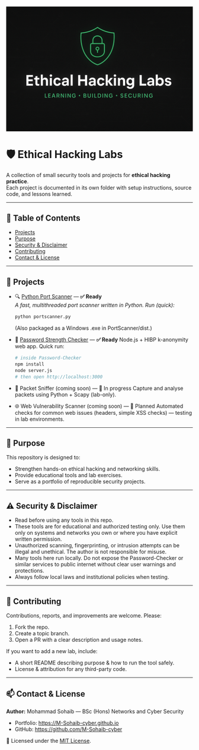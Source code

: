 <p align="center">
  <img src="banner.png" alt="Ethical Hacking Labs Banner" />
</p>

# 🛡️ Ethical Hacking Labs

A collection of small security tools and projects for **ethical hacking practice**.  
Each project is documented in its own folder with setup instructions, source code, and lessons learned.  

---

## 📑 Table of Contents
- [Projects](#-projects)  
- [Purpose](#-purpose)  
- [Security & Disclaimer](#-security--disclaimer)  
- [Contributing](#-contributing)  
- [Contact & License](#-contact--license)

---

## 📂 Projects

- 🔍 [Python Port Scanner](PortScanner/README.md) — **✅ Ready**  
  *A fast, multithreaded port scanner written in Python. Run (quick):*  
  ```bash
  python portscanner.py
  ```
  (Also packaged as a Windows .exe in PortScanner/dist.)

- 🔐 [Password Strength Checker](Password-Checker/README.md) — **✅ Ready**
  Node.js + HIBP k-anonymity web app.
  Quick run:
  ```bash
  # inside Password-Checker
  npm install
  node server.js
  # then open http://localhost:3000  
  ```

- 📡 Packet Sniffer (coming soon) — 🧪 In progress
  Capture and analyse packets using Python + Scapy (lab-only).

- 🌐 Web Vulnerability Scanner (coming soon) — 🧪 Planned
  Automated checks for common web issues (headers, simple XSS checks) — testing in lab environments. 

---

## 🎯 Purpose
This repository is designed to:  
- Strengthen hands-on ethical hacking and networking skills.  
- Provide educational tools and lab exercises.  
- Serve as a portfolio of reproducible security projects. 

---

## ⚠️ Security & Disclaimer
- Read before using any tools in this repo.
- These tools are for educational and authorized testing only. Use them only on systems and networks you own or where you have explicit written permission.
- Unauthorized scanning, fingerprinting, or intrusion attempts can be illegal and unethical. The author is not responsible for misuse.
- Many tools here run locally. Do not expose the Password-Checker or similar services to public internet without clear user warnings and protections.
- Always follow local laws and institutional policies when testing. 

---

## 🤝 Contributing
Contributions, reports, and improvements are welcome. Please:
1. Fork the repo.
2. Create a topic branch.
3. Open a PR with a clear description and usage notes.

If you want to add a new lab, include:
- A short README describing purpose & how to run the tool safely.
- License & attribution for any third-party code.

 ---

## 📫 Contact & License
**Author:** Mohammad Sohaib — BSc (Hons) Networks and Cyber Security  
- Portfolio: https://M-Sohaib-cyber.github.io  
- GitHub: https://github.com/M-Sohaib-cyber  

📜 Licensed under the [MIT License](LICENSE).
